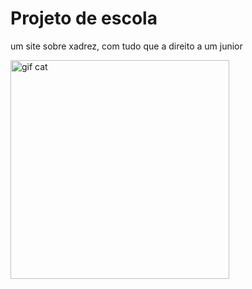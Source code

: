 <h1> Projeto de escola </h1>
<p> um site sobre xadrez, com tudo que a direito a um junior </p>
<img src="https://drive.google.com/file/d/1a9H0FqGULYO9uhHBH2d5SvUCLBCfZxR3/view?usp=sharing" alt="gif cat" width="350">
